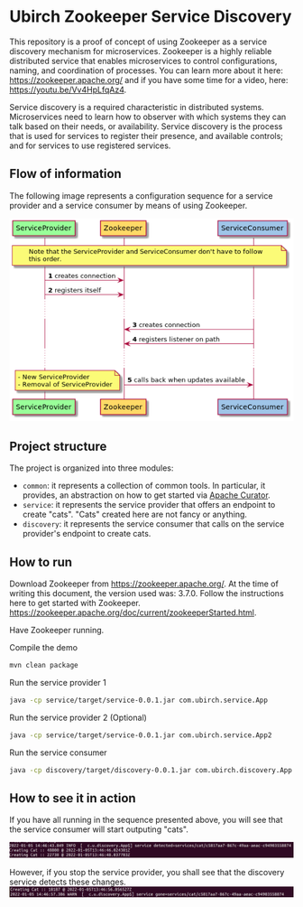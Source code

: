 # Ubirch Zookeeper Service Discovery

This repository is a proof of concept of using Zookeeper as a service discovery mechanism for microservices. Zookeeper is a highly reliable distributed service that enables microservices to control configurations, naming, and coordination of processes. You can learn more about it here:  https://zookeeper.apache.org/ and if you have some time for a video, here: https://youtu.be/Vv4HpLfqAz4.

Service discovery is a required characteristic in distributed systems. Microservices need to learn how to observer with which systems they can talk based on their needs, or availability. Service discovery is the process that is used for services to register their presence, and available controls; and for services to use registered services. 

## Flow of information

The following image represents a configuration sequence for a service provider and a service consumer by means of using Zookeeper.

![Sequence](assets/sequence.png)

## Project structure

The project is organized into three modules:

* `common`: it represents a collection of common tools. In particular, it provides, an abstraction on how to get started via [Apache Curator](https://curator.apache.org/).
* `service`: it represents the service provider that offers an endpoint to create "cats". "Cats" created here are not fancy or anything. 
* `discovery`: it represents the service consumer that calls on the service provider's endpoint to create cats.

## How to run

Download Zookeeper from https://zookeeper.apache.org/. At the time of writing this document, the version used was: 3.7.0. Follow the instructions here to get started with Zookeeper. https://zookeeper.apache.org/doc/current/zookeeperStarted.html.

Have Zookeeper running.

Compile the demo
```bash
mvn clean package
```

Run the service provider 1
```bash
java -cp service/target/service-0.0.1.jar com.ubirch.service.App
```

Run the service provider 2 (Optional)
```bash
java -cp service/target/service-0.0.1.jar com.ubirch.service.App2
```

Run the service consumer
```bash
java -cp discovery/target/discovery-0.0.1.jar com.ubirch.discovery.App
```

## How to see it in action

If you have all running in the sequence presented above, you will see that the service consumer will start outputing "cats".

![Cats Creation](assets/cat_creation.png)

However, if you stop the service provider, you shall see that the discovery service detects these changes.
![Cat service gone](assets/cat_service_gone.png)
